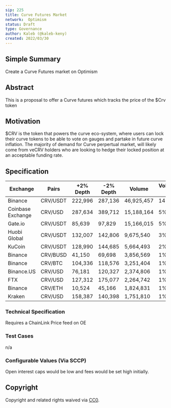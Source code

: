 ```yaml
---
sip: 225
title: Curve Futures Market
network:  Optimism 
status: Draft
type: Governance
author: Kaleb (@kaleb-keny)
created: 2022/03/30
---
```


## Simple Summary

<!--"If you can't explain it simply, you don't understand it well enough." Simply describe the outcome the proposed changes intends to achieve. This should be non-technical and accessible to a casual community member.-->

Create a Curve Futures market on Optimism 

## Abstract

<!--A short (~200 word) description of the proposed change, the abstract should clearly describe the proposed change. This is what *will* be done if the SIP is implemented, not *why* it should be done or *how* it will be done. If the SIP proposes deploying a new contract, write, "We propose to deploy a new contract that will do x".-->

This is a proposal to offer a Curve futures which tracks the price of the $Crv token

## Motivation


<!--This is where you explain the reasoning behind how you propose to solve the problem. Why did you propose to implement the change in this way, what were the considerations and trade-offs? The rationale fleshes out what motivated the design and why particular design decisions were made. It should describe alternate designs that were considered and related work. The rationale may also provide evidence of consensus within the community, and should discuss important objections or concerns raised during discussion.-->

$CRV is the token that powers the curve eco-system, where users can lock their curve tokens to be able to vote on gauges and partake in future curve inflation. The majority of demand for Curve perpertual market, will likely come from veCRV holders who are looking to hedge their locked position at an acceptable funding rate.

## Specification

|               Exchange 	|               Pairs          	|               +2% Depth 	|               -2% Depth 	|               Volume 	|                   Volume % 	|
|------------------------	|------------------------------	|-------------------------	|-------------------------	|----------------------	|----------------------------	|
| Binance                	|                  CRV/USDT    	| 222,996                 	| 287,136                 	| 46,925,457           	| 14%                        	|
| Coinbase Exchange      	|                  CRV/USD     	| 287,634                 	| 389,712                 	| 15,188,164           	| 5%                         	|
| Gate.io                	|                  CRV/USDT    	| 85,639                  	| 97,829                  	| 15,166,015           	| 5%                         	|
| Huobi Global           	|                  CRV/USDT    	| 132,007                 	| 142,806                 	| 9,675,540            	| 3%                         	|
| KuCoin                 	|                  CRV/USDT    	| 128,990                 	| 144,685                 	| 5,664,493            	| 2%                         	|
| Binance                	|                  CRV/BUSD    	| 41,150                  	| 69,698                  	| 3,856,569            	| 1%                         	|
| Binance                	|                  CRV/BTC     	| 104,336                 	| 118,576                 	| 3,251,404            	| 1%                         	|
| Binance.US             	|                  CRV/USD     	| 76,181                  	| 120,327                 	| 2,374,806            	| 1%                         	|
| FTX                    	|                  CRV/USD     	| 127,312                 	| 175,077                 	| 2,264,742            	| 1%                         	|
| Binance                	|                  CRV/ETH     	| 10,524                  	| 45,166                  	| 1,824,831            	| 1%                         	|
| Kraken                 	|                  CRV/USD     	| 158,387                 	| 140,398                 	| 1,751,810            	| 1%                         	|


### Technical Specification

Requires a ChainLink Price feed on OE

### Test Cases

n/a

### Configurable Values (Via SCCP)

Open interest caps would be low and fees would be set high initially.


## Copyright

Copyright and related rights waived via [CC0](https://creativecommons.org/publicdomain/zero/1.0/).
